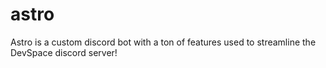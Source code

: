 # astro
Astro is a custom discord bot with a ton of features used to streamline the DevSpace discord server!
